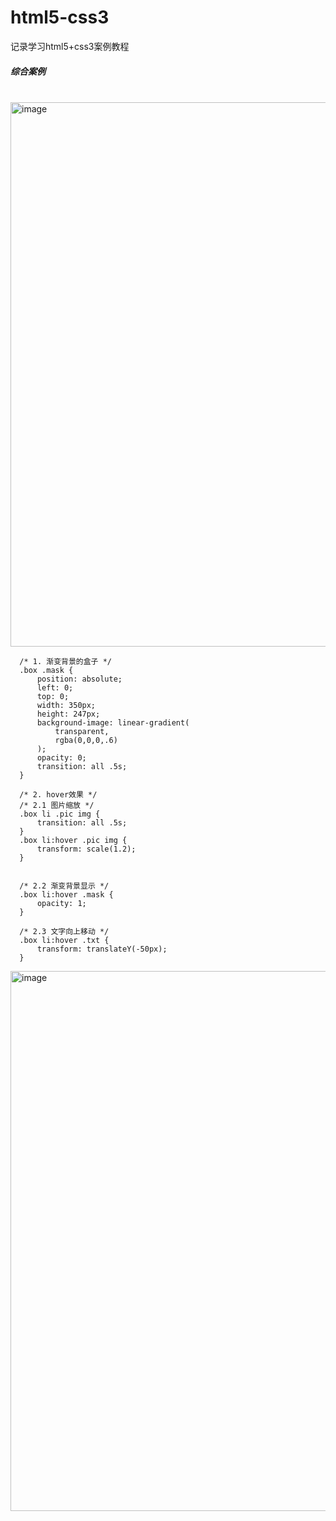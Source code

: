 # html5-css3
记录学习html5+css3案例教程

<h5>综合案例</h5><br>
<img width="871" alt="image" src="https://user-images.githubusercontent.com/67896996/224490463-a097ea13-2a05-46b0-b789-265bbb364561.png">

```
  /* 1. 渐变背景的盒子 */
  .box .mask {
      position: absolute;
      left: 0;
      top: 0;
      width: 350px;
      height: 247px;
      background-image: linear-gradient(
          transparent,
          rgba(0,0,0,.6)
      );
      opacity: 0;
      transition: all .5s;
  }

  /* 2. hover效果 */
  /* 2.1 图片缩放 */
  .box li .pic img {
      transition: all .5s;
  }
  .box li:hover .pic img {
      transform: scale(1.2);
  }


  /* 2.2 渐变背景显示 */
  .box li:hover .mask {
      opacity: 1;
  }

  /* 2.3 文字向上移动 */
  .box li:hover .txt {
      transform: translateY(-50px);
  }
```

<img width="864" alt="image" src="https://user-images.githubusercontent.com/67896996/224490469-d69ba1e3-1bc6-450f-b54a-f5d9b6b32872.png">
